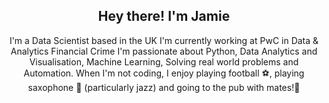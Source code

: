 <h2 align="center">Hey there! I'm Jamie</h2>
<p align="center">I'm a Data Scientist based in the UK
I'm currently working at PwC in Data & Analytics Financial Crime
I'm passionate about Python, Data Analytics and Visualisation, Machine Learning, Solving real world problems and  Automation.
When I'm not coding, I enjoy playing football ⚽️, playing saxophone 🎷 (particularly jazz) and going to the pub with mates!🍻</p>
